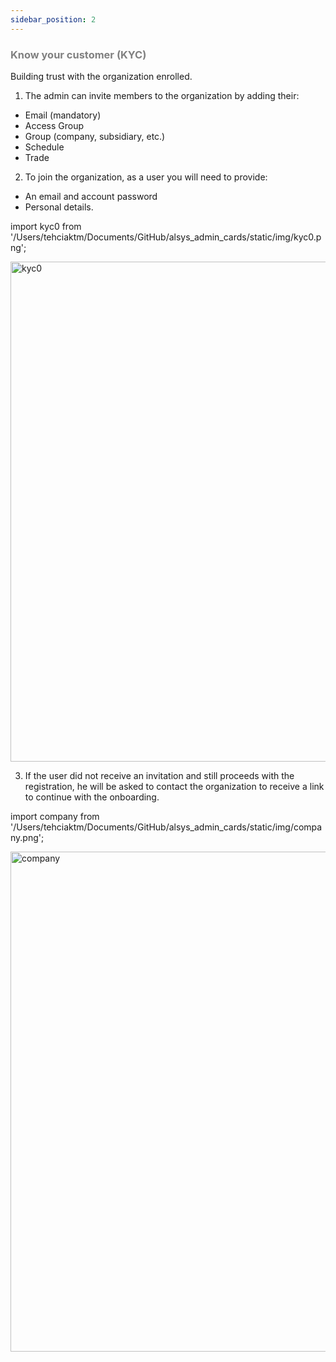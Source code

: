 ```yaml
---
sidebar_position: 2
---
```




### <font color="gray">Know your customer (KYC)</font>

Building trust with the organization enrolled.

1. The admin can invite members to the organization by adding their:

* Email (mandatory)
* Access Group
* Group (company, subsidiary, etc.)
* Schedule
* Trade

2. To join the organization, as a user you will need to provide:

* An email and account password
* Personal details.

import kyc0 from '/Users/tehciaktm/Documents/GitHub/alsys_admin_cards/static/img/kyc0.png';

<img src={kyc0} alt="kyc0" width="800"/>



3. If the user did not receive an invitation and still proceeds with the registration, he will be asked to contact the organization to receive a link to continue with the onboarding.

import company from '/Users/tehciaktm/Documents/GitHub/alsys_admin_cards/static/img/company.png';

<img src={company} alt="company" width="800"/>


